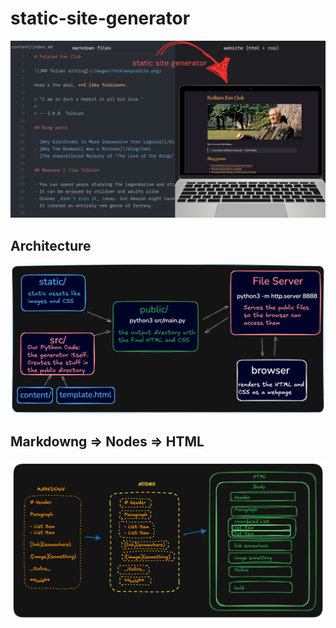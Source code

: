 # static-site-generator

![img_1.png](readme/img_1.png)

## Architecture

![img.png](readme/img.png)

## Markdowng => Nodes => HTML

![img_2.png](readme/img_2.png)